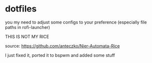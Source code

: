 # dotfiles
you my need to adjust some configs to your preference (especially file paths in rofi-launcher)

THIS IS NOT MY RICE

source: https://github.com/anteczko/Nier-Automata-Rice

I just fixed it, ported it to bspwm and added some stuff
